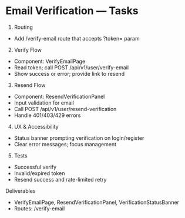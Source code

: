 # Email Verification — Tasks

1) Routing
- Add /verify-email route that accepts ?token= param

2) Verify Flow
- Component: VerifyEmailPage
- Read token; call POST /api/v1/user/verify-email
- Show success or error; provide link to resend

3) Resend Flow
- Component: ResendVerificationPanel
- Input validation for email
- Call POST /api/v1/user/resend-verification
- Handle 401/403/429 errors

4) UX & Accessibility
- Status banner prompting verification on login/register
- Clear error messages; focus management

5) Tests
- Successful verify
- Invalid/expired token
- Resend success and rate-limited retry

Deliverables
- VerifyEmailPage, ResendVerificationPanel, VerificationStatusBanner
- Routes: /verify-email